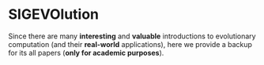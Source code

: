 # SIGEVOlution

Since there are many **interesting** and **valuable** introductions to evolutionary computation (and their **real-world** applications), here we provide a backup for its all papers (**only for academic purposes**).
